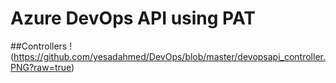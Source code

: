# Azure DevOps API using PAT

##Controllers
!(https://github.com/yesadahmed/DevOps/blob/master/devopsapi_controller.PNG?raw=true)
